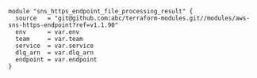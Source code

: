     module "sns_https_endpoint_file_processing_result" {
      source   = "git@github.com:abc/terraform-modules.git//modules/aws-sns-https-endpoint?ref=v1.1.90"
      env      = var.env
      team     = var.team
      service  = var.service
      dlq_arn  = var.dlq_arn
      endpoint = var.endpoint
    }
